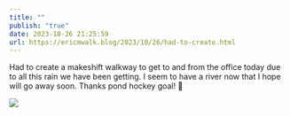 ```yaml
---
title: ""
publish: "true"
date: 2023-10-26 21:25:59
url: https://ericmwalk.blog/2023/10/26/had-to-create.html
---
```


Had to create a makeshift walkway to get to and from the office today due to all this rain we have been getting. I seem to have a river now that I hope will go away soon. Thanks pond hockey goal! 🏒

![](https://ericmwalk.blog/uploads/2023/049ce0a2-c2ce-465c-b3dc-32ff20491b03.jpg)